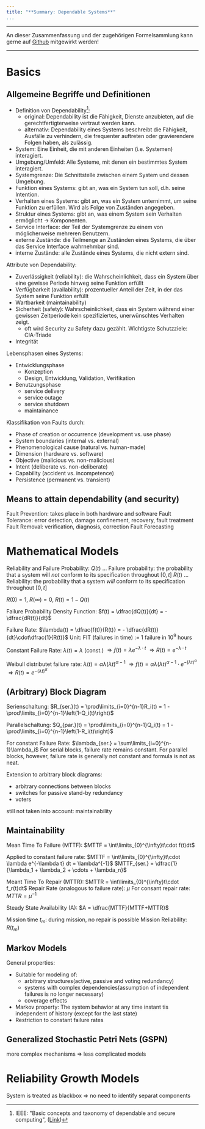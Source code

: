 ```yaml
---
title: "**Summary: Dependable Systems**"
...
```


---

An dieser Zusammenfassung und der zugehörigen Formelsammlung kann gerne auf [Github](https://github.com/cornhead/zusammenfassungen.git) mitgewirkt werden!

---

# Basics

## Allgemeine Begriffe und Definitionen

* Definition von Dependability[^def_dependability]:
	* original: Dependability ist die Fähigkeit, Dienste anzubieten, auf die gerechtfertigterweise vertraut werden kann.
	* alternativ: Dependability eines Systems beschreibt die Fähigkeit, Ausfälle zu verhindern, die frequenter auftreten oder gravierendere Folgen haben, als zulässig.
* System: Eine Einheit, die mit anderen Einheiten (i.e. Systemen) interagiert.
* Umgebung/Umfeld: Alle  Systeme, mit denen ein bestimmtes System interagiert.
* Systemgrenze: Die Schnittstelle zwischen einem System und dessen Umgebung.
* Funktion eines Systems: gibt an, was ein System tun soll, d.h. seine Intention.
* Verhalten eines Systems: gibt an, was ein System unternimmt, um seine Funktion zu erfüllen. Wird als Folge von Zuständen angegeben.
* Struktur eines Systems: gibt an, was einem System sein Verhalten ermöglicht -> Komponenten.
* Service Interface: der Teil der Systemgrenze zu einem von möglicherweise mehreren Benutzern.
* externe Zustände: die Teilmenge an Zuständen eines Systems, die über das Service Interface wahrnehmbar sind.
* interne Zustände: alle Zustände eines Systems, die nicht extern sind.

Attribute von Dependability:

* Zuverlässigkeit (reliability): die Wahrscheinlichkeit, dass ein System über eine gewisse Periode hinweg seine Funktion erfüllt
* Verfügbarkeit (availability): prozentueller Anteil der Zeit, in der das System seine Funktion erfüllt
* Wartbarkeit (maintainability)
* Sicherheit (safety): Wahrscheinlichkeit, dass ein System während einer gewissen Zeitperiode kein spezifiziertes, unerwünschtes Verhalten zeigt.
	* oft wird Security zu Safety dazu gezählt. Wichtigste Schutzziele: CIA-Triade
* Integrität

Lebensphasen eines Systems:

* Entwicklungsphase
	* Konzeption
	* Design, Entwicklung, Validation, Verifikation
* Benutzungsphase
	* service delivery
	* service outage
	* service shutdown
	* maintainance

Klassifikation von Faults durch:

* Phase of creation or occurrence (development vs. use phase)
* System boundaries (internal vs. external)
* Phenomenological cause (natural vs. human-made)
* Dimension (hardware vs. software)
* Objective (malicious vs. non-malicious)
* Intent (deliberate vs. non-deliberate)
* Capability (accident vs. incompetence)
* Persistence (permanent vs. transient)

## Means to attain dependability (and security)

Fault Prevention: takes place in both hardware and software
Fault Tolerance: error detection, damage confinement, recovery, fault treatment
Fault Removal: verification, diagnosis, correction
Fault Forecasting

# Mathematical Models

Reliability and Failure Probability:
$Q(t)$ ... Failure probability: the probability that a system will _not_ conform to its specification throughout $[0, t]$
$R(t)$ ... Reliability: the probability that a system _will_ conform to its specification throughout $[0, t]$

$R(0) = 1$, $R(\infty) = 0$, $R(t) = 1-Q(t)$

Failure Probability Density Function:
$f(t) = \dfrac{dQ(t)}{dt} = - \dfrac{dR(t)}{dt}$

Failure Rate:
$\lambda(t) = \dfrac{f(t)}{R(t)} = - \dfrac{dR(t)}{dt}\cdot\dfrac{1}{R(t)}$
Unit: FIT (failures in time) $:=$ 1 failure in $10^9$ hours

Constant Failure Rate:
$\lambda(t) = \lambda$ (const.)
$\Rightarrow f(t)=\lambda e^{-\lambda\cdot t}$
$\Rightarrow R(t)=e^{-\lambda\cdot t}$

Weibull distributet failure rate:
$\lambda(t) = \alpha\lambda(\lambda t)^{\alpha-1}$
$\Rightarrow f(t) = \alpha\lambda(\lambda t)^{\alpha-1} \cdot e^{-(\lambda t)^\alpha}$
$\Rightarrow R(t) = e^{-(\lambda t)^\alpha}$

## (Arbitrary) Block Diagram

Serienschaltung:
$R_{ser.}(t) = \prod\limits_{i=0}^{n-1}R_i(t) = 1 - \prod\limits_{i=0}^{n-1}\left(1-Q_i(t)\right)$

Parallelschaltung:
$Q_{par.}(t) = \prod\limits_{i=0}^{n-1}Q_i(t) = 1 - \prod\limits_{i=0}^{n-1}\left(1-R_i(t)\right)$

For constant Failure Rate:
$\lambda_{ser.} = \sum\limits_{i=0}^{n-1}\lambda_i$
For serial blocks, failure rate remains constant. For parallel blocks, however, failure rate is generally not constant and formula is not as neat.

Extension to arbitrary block diagrams:
* arbitrary connections between blocks
* switches for passive stand-by redundancy
* voters

still not taken into account: maintainability

## Maintainability

Mean Time To Failure (MTTF): $MTTF = \int\limits_{0}^{\infty}t\cdot f(t)dt$

Applied to constant failure rate:
$MTTF = \int\limits_{0}^{\infty}t\cdot \lambda e^{-\lambda t} dt = \lambda^{-1}$
$MTTF_{ser.} = \dfrac{1}{\lambda_1 + \lambda_2 + \cdots + \lambda_n}$


Meant Time To Repair (MTTR): $MTTR = \int\limits_{0}^{\infty}t\cdot f_r(t)dt$
Repair Rate (analogous to failure rate): $\mu$
For consant repair rate: $MTTR = \mu^{-1}$

Steady State Availability (A): $A = \dfrac{MTTF}{MTTF+MTTR}$

Mission time $t_m$: during mission, no repair is possible
Mission Reliability: $R(t_m)$ 

## Markov Models

General properties:
* Suitable for modeling of:
	* arbitrary structures(active, passive and voting redundancy)
	* systems with complex dependencies(assumption of independent failures is no longer necessary)
	* coverage effects
* Markov property: The system behavior at any time instant tis independent of history (except for the last state)
* Restriction to constant failure rates 

## Generalized Stochastic Petri Nets (GSPN)

more complex mechanisms $\Rightarrow$ less complicated models

# Reliability Growth Models

System is treated as blackbox $\Rightarrow$ no need to identify separat components


[^def_dependability]: IEEE: "Basic concepts and taxonomy of dependable and secure computing", ([Link](https://ieeexplore.ieee.org/document/1335465))
